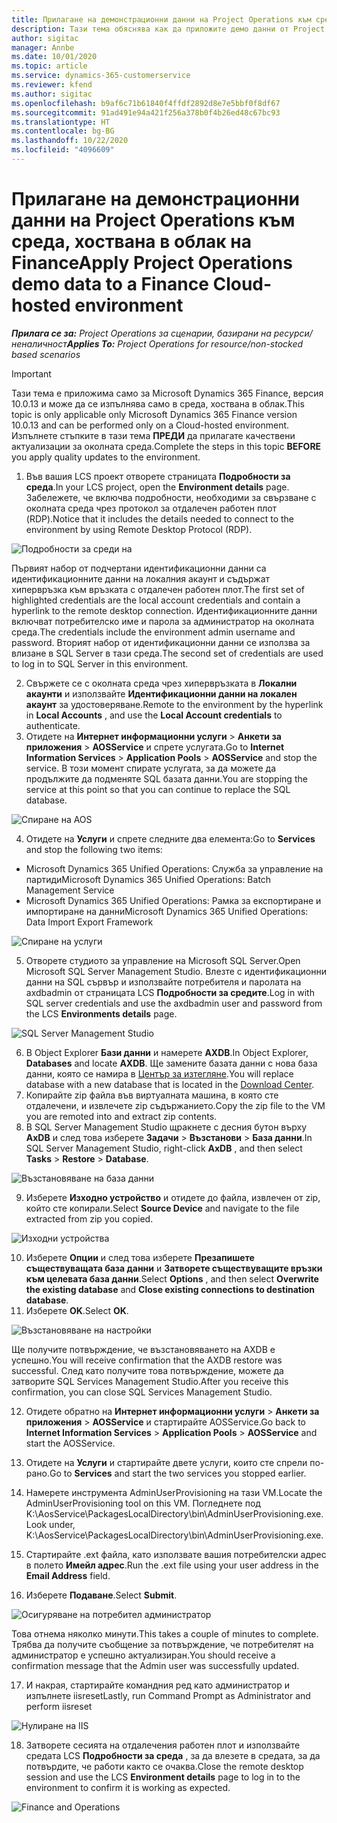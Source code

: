 ```yaml
---
title: Прилагане на демонстрационни данни на Project Operations към среда, хоствана в облак на Finance
description: Тази тема обяснява как да приложите демо данни от Project Operations към среда, хоствана в облак на Dynamics 365 Finance.
author: sigitac
manager: Annbe
ms.date: 10/01/2020
ms.topic: article
ms.service: dynamics-365-customerservice
ms.reviewer: kfend
ms.author: sigitac
ms.openlocfilehash: b9af6c71b61840f4ffdf2892d8e7e5bbf0f8df67
ms.sourcegitcommit: 91ad491e94a421f256a378b0f4b26ed48c67bc93
ms.translationtype: HT
ms.contentlocale: bg-BG
ms.lasthandoff: 10/22/2020
ms.locfileid: "4096609"
---
```

# <a name="apply-project-operations-demo-data-to-a-finance-cloud-hosted-environment"></a><span data-ttu-id="f893e-103">Прилагане на демонстрационни данни на Project Operations към среда, хоствана в облак на Finance</span><span class="sxs-lookup"><span data-stu-id="f893e-103">Apply Project Operations demo data to a Finance Cloud-hosted environment</span></span>

<span data-ttu-id="f893e-104">_**Прилага се за:** Project Operations за сценарии, базирани на ресурси/неналичност_</span><span class="sxs-lookup"><span data-stu-id="f893e-104">_**Applies To:** Project Operations for resource/non-stocked based scenarios_</span></span>

> [!IMPORTANT]
> <span data-ttu-id="f893e-105">Тази тема е приложима само за Microsoft Dynamics 365 Finance, версия 10.0.13 и може да се изпълнява само в среда, хоствана в облак.</span><span class="sxs-lookup"><span data-stu-id="f893e-105">This topic is only applicable only Microsoft Dynamics 365 Finance version 10.0.13 and can be performed only on a Cloud-hosted environment.</span></span> <span data-ttu-id="f893e-106">Изпълнете стъпките в тази тема **ПРЕДИ** да прилагате качествени актуализации за околната среда.</span><span class="sxs-lookup"><span data-stu-id="f893e-106">Complete the steps in this topic **BEFORE** you apply quality updates to the environment.</span></span>

1. <span data-ttu-id="f893e-107">Във вашия LCS проект отворете страницата **Подробности за среда**.</span><span class="sxs-lookup"><span data-stu-id="f893e-107">In your LCS project, open the **Environment details** page.</span></span> <span data-ttu-id="f893e-108">Забележете, че включва подробности, необходими за свързване с околната среда чрез протокол за отдалечен работен плот (RDP).</span><span class="sxs-lookup"><span data-stu-id="f893e-108">Notice that it includes the details needed to connect to the environment by using Remote Desktop Protocol (RDP).</span></span>

![Подробности за среди на ](./media/1EnvironmentDetails.png)

<span data-ttu-id="f893e-110">Първият набор от подчертани идентификационни данни са идентификационните данни на локалния акаунт и съдържат хипервръзка към връзката с отдалечен работен плот.</span><span class="sxs-lookup"><span data-stu-id="f893e-110">The first set of highlighted credentials are the local account credentials and contain a hyperlink to the remote desktop connection.</span></span> <span data-ttu-id="f893e-111">Идентификационните данни включват потребителско име и парола за администратор на околната среда.</span><span class="sxs-lookup"><span data-stu-id="f893e-111">The credentials include the environment admin username and password.</span></span> <span data-ttu-id="f893e-112">Вторият набор от идентификационни данни се използва за влизане в SQL Server в тази среда.</span><span class="sxs-lookup"><span data-stu-id="f893e-112">The second set of credentials are used to log in to SQL Server in this environment.</span></span>

2. <span data-ttu-id="f893e-113">Свържете се с околната среда чрез хипервръзката в **Локални акаунти** и използвайте **Идентификационни данни на локален акаунт** за удостоверяване.</span><span class="sxs-lookup"><span data-stu-id="f893e-113">Remote to the environment by the hyperlink in **Local Accounts** , and use the **Local Account credentials** to authenticate.</span></span>
3. <span data-ttu-id="f893e-114">Отидете на **Интернет информационни услуги** > **Анкети за приложения** > **AOSService** и спрете услугата.</span><span class="sxs-lookup"><span data-stu-id="f893e-114">Go to **Internet Information Services** > **Application Pools** > **AOSService** and stop the service.</span></span> <span data-ttu-id="f893e-115">В този момент спирате услугата, за да можете да продължите да подменяте SQL базата данни.</span><span class="sxs-lookup"><span data-stu-id="f893e-115">You are stopping the service at this point so that you can continue to replace the SQL database.</span></span>

![Спиране на AOS](./media/2StopAOS.png)

4. <span data-ttu-id="f893e-117">Отидете на **Услуги** и спрете следните два елемента:</span><span class="sxs-lookup"><span data-stu-id="f893e-117">Go to **Services** and stop the following two items:</span></span>

- <span data-ttu-id="f893e-118">Microsoft Dynamics 365 Unified Operations: Служба за управление на партиди</span><span class="sxs-lookup"><span data-stu-id="f893e-118">Microsoft Dynamics 365 Unified Operations: Batch Management Service</span></span>
- <span data-ttu-id="f893e-119">Microsoft Dynamics 365 Unified Operations: Рамка за експортиране и импортиране на данни</span><span class="sxs-lookup"><span data-stu-id="f893e-119">Microsoft Dynamics 365 Unified Operations: Data Import Export Framework</span></span>

![Спиране на услуги](./media/3StopServices.png)

5. <span data-ttu-id="f893e-121">Отворете студиото за управление на Microsoft SQL Server.</span><span class="sxs-lookup"><span data-stu-id="f893e-121">Open Microsoft SQL Server Management Studio.</span></span> <span data-ttu-id="f893e-122">Влезте с идентификационни данни на SQL сървър и използвайте потребителя и паролата на axdbadmin от страницата LCS **Подробности за средите**.</span><span class="sxs-lookup"><span data-stu-id="f893e-122">Log in with SQL server credentials and use the axdbadmin user and password from the LCS **Environments details** page.</span></span>

![SQL Server Management Studio](./media/4SSMS.png)

6. <span data-ttu-id="f893e-124">В Object Explorer **Бази данни** и намерете **AXDB**.</span><span class="sxs-lookup"><span data-stu-id="f893e-124">In Object Explorer, **Databases** and locate **AXDB**.</span></span> <span data-ttu-id="f893e-125">Ще замените базата данни с нова база данни, която се намира в [Център за изтегляне](https://download.microsoft.com/download/1/a/3/1a314bd2-b082-4a87-abdc-1ba26c92b63d/ProjOpsDemoDataFOGARelease.zip).</span><span class="sxs-lookup"><span data-stu-id="f893e-125">You will replace database with a new database that is located in the [Download Center](https://download.microsoft.com/download/1/a/3/1a314bd2-b082-4a87-abdc-1ba26c92b63d/ProjOpsDemoDataFOGARelease.zip).</span></span> 
7. <span data-ttu-id="f893e-126">Копирайте zip файла във виртуалната машина, в която сте отдалечени, и извлечете zip съдържанието.</span><span class="sxs-lookup"><span data-stu-id="f893e-126">Copy the zip file to the VM you are remoted into and extract zip contents.</span></span>
8. <span data-ttu-id="f893e-127">В SQL Server Management Studio щракнете с десния бутон върху **AxDB** и след това изберете **Задачи** > **Възстанови** > **База данни**.</span><span class="sxs-lookup"><span data-stu-id="f893e-127">In SQL Server Management Studio, right-click **AxDB** , and then select **Tasks** > **Restore** > **Database**.</span></span>

![Възстановяване на база данни](./media/5RestoreDatabase.png)

9. <span data-ttu-id="f893e-129">Изберете **Изходно устройство** и отидете до файла, извлечен от zip, който сте копирали.</span><span class="sxs-lookup"><span data-stu-id="f893e-129">Select **Source Device** and navigate to the file extracted from zip you copied.</span></span>

![Изходни устройства](./media/6SourceDevice.png)

10. <span data-ttu-id="f893e-131">Изберете **Опции** и след това изберете **Презапишете съществуващата база данни** и **Затворете съществуващите връзки към целевата база данни**.</span><span class="sxs-lookup"><span data-stu-id="f893e-131">Select **Options** , and then select **Overwrite the existing database** and **Close existing connections to destination database**.</span></span> 
11. <span data-ttu-id="f893e-132">Изберете **OK**.</span><span class="sxs-lookup"><span data-stu-id="f893e-132">Select **OK**.</span></span>

![Възстановяване на настройки](./media/7RestoreSetting.png)

<span data-ttu-id="f893e-134">Ще получите потвърждение, че възстановяването на AXDB е успешно.</span><span class="sxs-lookup"><span data-stu-id="f893e-134">You will receive confirmation that the AXDB restore was successful.</span></span> <span data-ttu-id="f893e-135">След като получите това потвърждение, можете да затворите SQL Services Management Studio.</span><span class="sxs-lookup"><span data-stu-id="f893e-135">After you receive this confirmation, you can close SQL Services Management Studio.</span></span>

12. <span data-ttu-id="f893e-136">Отидете обратно на **Интернет информационни услуги** > **Анкети за приложения** > **AOSService** и стартирайте AOSService.</span><span class="sxs-lookup"><span data-stu-id="f893e-136">Go back to **Internet Information Services** > **Application Pools** > **AOSService** and start the AOSService.</span></span>
13. <span data-ttu-id="f893e-137">Отидете на **Услуги** и стартирайте двете услуги, които сте спрели по-рано.</span><span class="sxs-lookup"><span data-stu-id="f893e-137">Go to **Services** and start the two services you stopped earlier.</span></span>

14. <span data-ttu-id="f893e-138">Намерете инструмента AdminUserProvisioning на тази VM.</span><span class="sxs-lookup"><span data-stu-id="f893e-138">Locate the AdminUserProvisioning tool on this VM.</span></span> <span data-ttu-id="f893e-139">Погледнете под K:\AosService\PackagesLocalDirectory\bin\AdminUserProvisioning.exe.</span><span class="sxs-lookup"><span data-stu-id="f893e-139">Look under, K:\AosService\PackagesLocalDirectory\bin\AdminUserProvisioning.exe.</span></span>
15. <span data-ttu-id="f893e-140">Стартирайте .ext файла, като използвате вашия потребителски адрес в полето **Имейл адрес**.</span><span class="sxs-lookup"><span data-stu-id="f893e-140">Run the .ext file using your user address in the **Email Address** field.</span></span> 
16. <span data-ttu-id="f893e-141">Изберете **Подаване**.</span><span class="sxs-lookup"><span data-stu-id="f893e-141">Select **Submit**.</span></span>

![Осигуряване на потребител администратор](./media/8AdminUserProvisioning.png)

<span data-ttu-id="f893e-143">Това отнема няколко минути.</span><span class="sxs-lookup"><span data-stu-id="f893e-143">This takes a couple of minutes to complete.</span></span> <span data-ttu-id="f893e-144">Трябва да получите съобщение за потвърждение, че потребителят на администратор е успешно актуализиран.</span><span class="sxs-lookup"><span data-stu-id="f893e-144">You should receive a confirmation message that the Admin user was successfully updated.</span></span>

17. <span data-ttu-id="f893e-145">И накрая, стартирайте командния ред като администратор и изпълнете iisreset</span><span class="sxs-lookup"><span data-stu-id="f893e-145">Lastly, run Command Prompt as Administrator and perform iisreset</span></span>

![Нулиране на IIS](./media/9IISReset.png)

18. <span data-ttu-id="f893e-147">Затворете сесията на отдалечения работен плот и използвайте средата LCS **Подробности за среда** , за да влезете в средата, за да потвърдите, че работи както се очаква.</span><span class="sxs-lookup"><span data-stu-id="f893e-147">Close the remote desktop session and use the LCS **Environment details** page to log in to the environment to confirm it is working as expected.</span></span>

![Finance and Operations](./media/10FinanceAndOperations.png)
